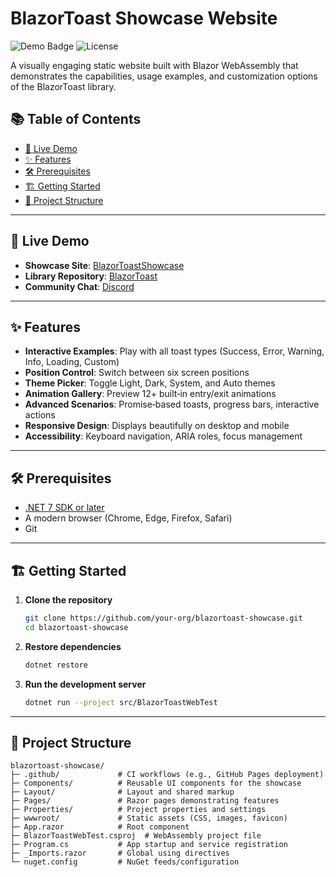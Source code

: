 # BlazorToast Showcase Website

![Demo Badge](https://img.shields.io/badge/demo-live-green) ![License](https://img.shields.io/badge/license-MIT-blue)

A visually engaging static website built with Blazor WebAssembly that demonstrates the capabilities, usage examples, and customization options of the BlazorToast library.

## 📚 Table of Contents

* [🚀 Live Demo](#-live-demo)
* [✨ Features](#-features)
* [🛠️ Prerequisites](#️-prerequisites)
* [🏗️ Getting Started](#️-getting-started)
* [📁 Project Structure](#-project-structure)

---

## 🚀 Live Demo

* **Showcase Site**: [BlazorToastShowcase](https://zl23abdessamed.github.io/BlazorToastWebTest/)
* **Library Repository**: [BlazorToast](https://github.com/Zl23Abdessamed/BlazorToast)
* **Community Chat**: [Discord](https://discord.gg/84X9nm3fKn)

---

## ✨ Features

* **Interactive Examples**: Play with all toast types (Success, Error, Warning, Info, Loading, Custom)
* **Position Control**: Switch between six screen positions
* **Theme Picker**: Toggle Light, Dark, System, and Auto themes
* **Animation Gallery**: Preview 12+ built‑in entry/exit animations
* **Advanced Scenarios**: Promise‑based toasts, progress bars, interactive actions
* **Responsive Design**: Displays beautifully on desktop and mobile
* **Accessibility**: Keyboard navigation, ARIA roles, focus management

---

## 🛠️ Prerequisites

* [.NET 7 SDK or later](https://dotnet.microsoft.com/download)
* A modern browser (Chrome, Edge, Firefox, Safari)
* Git

---

## 🏗️ Getting Started

1. **Clone the repository**

   ```bash
   git clone https://github.com/your-org/blazortoast-showcase.git
   cd blazortoast-showcase
   ```
2. **Restore dependencies**

   ```bash
   dotnet restore
   ```
3. **Run the development server**

   ```bash
   dotnet run --project src/BlazorToastWebTest
   ```

---

## 📁 Project Structure

```plaintext
blazortoast-showcase/
├─ .github/             # CI workflows (e.g., GitHub Pages deployment)
├─ Components/          # Reusable UI components for the showcase
├─ Layout/              # Layout and shared markup
├─ Pages/               # Razor pages demonstrating features
├─ Properties/          # Project properties and settings
├─ wwwroot/             # Static assets (CSS, images, favicon)
├─ App.razor            # Root component
├─ BlazorToastWebTest.csproj  # WebAssembly project file
├─ Program.cs           # App startup and service registration
├─ _Imports.razor       # Global using directives
└─ nuget.config         # NuGet feeds/configuration
```
